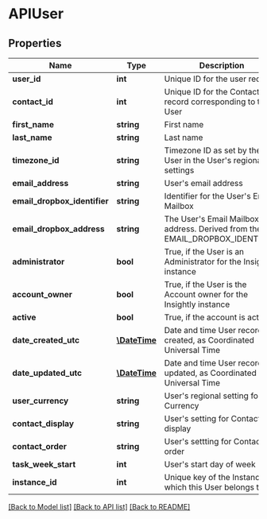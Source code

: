 # APIUser

## Properties
Name | Type | Description | Notes
------------ | ------------- | ------------- | -------------
**user_id** | **int** | Unique ID for the user record | [optional] 
**contact_id** | **int** | Unique ID for the Contact record corresponding to the User | [optional] 
**first_name** | **string** | First name | [optional] 
**last_name** | **string** | Last name | [optional] 
**timezone_id** | **string** | Timezone ID as set by the User in the User&#39;s regional settings | [optional] 
**email_address** | **string** | User&#39;s email address | [optional] 
**email_dropbox_identifier** | **string** | Identifier for the User&#39;s Email Mailbox | [optional] 
**email_dropbox_address** | **string** | The User&#39;s Email Mailbox address. Derived from the EMAIL_DROPBOX_IDENTIFIER. | [optional] 
**administrator** | **bool** | True, if the User is an Administrator for the Insightly instance | [optional] 
**account_owner** | **bool** | True, if the User is the Account owner for the Insightly instance | [optional] 
**active** | **bool** | True, if the account is active | [optional] 
**date_created_utc** | [**\DateTime**](\DateTime.md) | Date and time User record created, as Coordinated Universal Time | [optional] 
**date_updated_utc** | [**\DateTime**](\DateTime.md) | Date and time User record updated, as Coordinated Universal Time | [optional] 
**user_currency** | **string** | User&#39;s regional setting for Currency | [optional] 
**contact_display** | **string** | User&#39;s setting for Contact List display | [optional] 
**contact_order** | **string** | User&#39;s settting for Contact List order | [optional] 
**task_week_start** | **int** | User&#39;s start day of week | [optional] 
**instance_id** | **int** | Unique key of the Instance which this User belongs to | [optional] 

[[Back to Model list]](../README.md#documentation-for-models) [[Back to API list]](../README.md#documentation-for-api-endpoints) [[Back to README]](../README.md)


